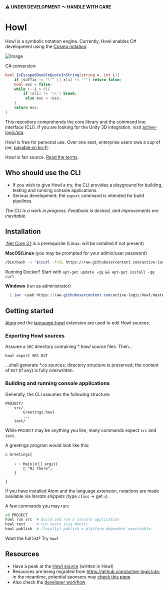 ⚠️ **UNDER DEVELOPMENT 〜 HANDLE WITH CARE**

# Howl

Howl is a symbolic notation engine.
Currently, Howl enables C# development using the [Cosmo notation](https://github.com/active-logic/uta/blob/master/Documentation/Cosmo-Spec.md).

![Image](https://images-wixmp-ed30a86b8c4ca887773594c2.wixmp.com/f/930bd257-4c4d-4d38-ba14-6b6dabd658f9/de3opq5-ad734234-6d20-464b-9002-972b13b3c695.png?token=eyJ0eXAiOiJKV1QiLCJhbGciOiJIUzI1NiJ9.eyJzdWIiOiJ1cm46YXBwOiIsImlzcyI6InVybjphcHA6Iiwib2JqIjpbW3sicGF0aCI6IlwvZlwvOTMwYmQyNTctNGM0ZC00ZDM4LWJhMTQtNmI2ZGFiZDY1OGY5XC9kZTNvcHE1LWFkNzM0MjM0LTZkMjAtNDY0Yi05MDAyLTk3MmIxM2IzYzY5NS5wbmcifV1dLCJhdWQiOlsidXJuOnNlcnZpY2U6ZmlsZS5kb3dubG9hZCJdfQ.Cn-VgSx-afawia4gPlBGCYyfZCR6OJ71IKNxjiIBOmU)

C# conversion:

```cs
bool IsEscapedDoubleQuoteInString(string x, int i){
    if (suffix != "\"" || x[i] != '"') return false;
    bool esc = false;
    while (--i > 0){
        if (x[i] != '\\') break;
         else esc = !esc;
    }
    return esc;
}
```

This repository comprehends the core library and the command line interface (CLI). If you are looking for the Unity 3D integration, visit [active-logic/uta](https://github.com/active-logic/uta).

Howl is free for personal use. Over one seat, enterprise users owe a cup of joe, [payable on ko-fi](https://ko-fi.com/eekstork#paymentModal).

Howl is fair source. [Read the terms](LICENSE).

## Who should use the CLI

- If you wish to give Howl a try, the CLI provides a playground for building, testing and running console applications.
- Serious development: the `export` command is intended for build pipelines.

*The CLI is a work in progress. Feedback is desired, and improvements are inevitable.*

## Installation

[.Net Core 3.1](https://dotnet.microsoft.com/download) is a prerequisite (Linux: will be installed if not present)

**MacOS/Linux** (you may be prompted for your admin/user password)

```sh
/bin/bash -c "$(curl -fsSL https://raw.githubusercontent.com/active-logic/howl/master/setup)"
```

Running Docker? Start with `apt-get update -qq && apt-get install -qq curl`

**Windows** (run as administrator)

```ps1
. { iwr -useb https://raw.githubusercontent.com/active-logic/howl/master/setup.ps1 } | iex
```

## Getting started

[Atom](https://atom.io) and the [language-howl](https://atom.io/packages/language-howl) extension are used to edit Howl sources.

### Exporting Howl sources

Assume a `SRC` directory containing **.howl* source files. Then...

```
howl export SRC DST
```

...shall generate *.cs sources; directory structure is preserved; the content of `DST` (if any) is fully overwritten.

### Building and running console applications

Generally, the CLI assumes the following structure:

```
PROJECT/
    src/
        Greetings.howl
        ...
    test/
```

While `PROJECT` may be anything you like, many commands expect `src` and `test`.

A greetings program would look like this:

```howl
○ Greetings{

    ∘ ┈ Main(ㄹ[] args){
        🐰 "Hi there";
    }

}
```

If you have installed Atom and the language extension, notations are made available via *literate snippets* (type `class` → get `○`).

A few commands you may run:

```sh
cd PROJECT
howl run src  # build and run a console application
howl test     # run tests (via NUnit)
howl publish  # (locally) publish a platform dependent executable.
```

Want the full list? Try `howl`

## Resources

- Have a peak at the [Howl source](https://github.com/active-logic/howl/tree/master/src) (written in Howl)
- Resources are being migrated from https://github.com/active-logic/uta; in the meantime, potential sponsors may [check this page](https://github.com/active-logic/uta/blob/master/Documentation/Giveback.md)
- Also check the [developer workflow](docs/dev-workflow.md)

